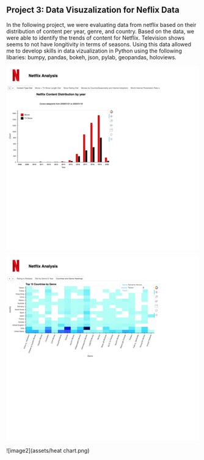 ## Project 3: Data Visuzalization for Neflix Data

In the following project, we were evaluating data from netflix based on their distribution of content per year, genre, and country. Based on the data, we were able to identify the trends of content for Netflix. Television shows seems to not have longitivity in terms of seasons. Using this data allowed me to develop skills in data vizualization in Python using the following libaries: bumpy, pandas, bokeh, json, pylab, geopandas, holoviews. 

**![image1](https://github.com/aguzman97/Project-3/blob/main/assets/Bar%20chart.png)**

![image2](https://github.com/aguzman97/Project-3/blob/main/assets/heat%20chart.png)

![image2](assets/heat chart.png)
